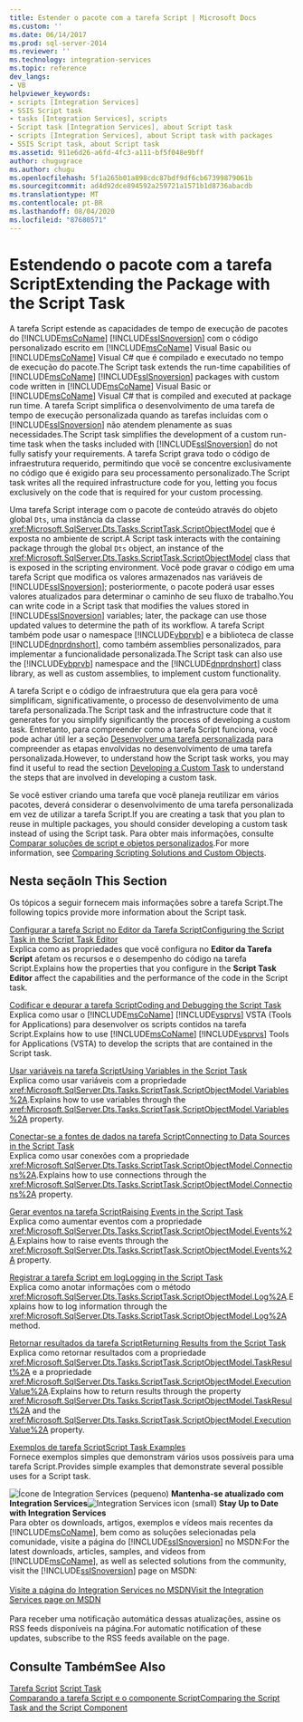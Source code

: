 ```yaml
---
title: Estender o pacote com a tarefa Script | Microsoft Docs
ms.custom: ''
ms.date: 06/14/2017
ms.prod: sql-server-2014
ms.reviewer: ''
ms.technology: integration-services
ms.topic: reference
dev_langs:
- VB
helpviewer_keywords:
- scripts [Integration Services]
- SSIS Script task
- tasks [Integration Services], scripts
- Script task [Integration Services], about Script task
- scripts [Integration Services], about Script task with packages
- SSIS Script task, about Script task
ms.assetid: 911e6d26-a6fd-4fc3-a111-bf5f048e9bff
author: chugugrace
ms.author: chugu
ms.openlocfilehash: 5f1a265b01a898cdc87bdf9df6cb67399879061b
ms.sourcegitcommit: ad4d92dce894592a259721a1571b1d8736abacdb
ms.translationtype: MT
ms.contentlocale: pt-BR
ms.lasthandoff: 08/04/2020
ms.locfileid: "87680571"
---
```

# <a name="extending-the-package-with-the-script-task"></a><span data-ttu-id="680c8-102">Estendendo o pacote com a tarefa Script</span><span class="sxs-lookup"><span data-stu-id="680c8-102">Extending the Package with the Script Task</span></span>
  <span data-ttu-id="680c8-103">A tarefa Script estende as capacidades de tempo de execução de pacotes do [!INCLUDE[msCoName](../../../includes/msconame-md.md)] [!INCLUDE[ssISnoversion](../../../includes/ssisnoversion-md.md)] com o código personalizado escrito em [!INCLUDE[msCoName](../../../includes/msconame-md.md)] Visual Basic ou [!INCLUDE[msCoName](../../../includes/msconame-md.md)] Visual C# que é compilado e executado no tempo de execução do pacote.</span><span class="sxs-lookup"><span data-stu-id="680c8-103">The Script task extends the run-time capabilities of [!INCLUDE[msCoName](../../../includes/msconame-md.md)] [!INCLUDE[ssISnoversion](../../../includes/ssisnoversion-md.md)] packages with custom code written in [!INCLUDE[msCoName](../../../includes/msconame-md.md)] Visual Basic or [!INCLUDE[msCoName](../../../includes/msconame-md.md)] Visual C# that is compiled and executed at package run time.</span></span> <span data-ttu-id="680c8-104">A tarefa Script simplifica o desenvolvimento de uma tarefa de tempo de execução personalizada quando as tarefas incluídas com o [!INCLUDE[ssISnoversion](../../../includes/ssisnoversion-md.md)] não atendem plenamente as suas necessidades.</span><span class="sxs-lookup"><span data-stu-id="680c8-104">The Script task simplifies the development of a custom run-time task when the tasks included with [!INCLUDE[ssISnoversion](../../../includes/ssisnoversion-md.md)] do not fully satisfy your requirements.</span></span> <span data-ttu-id="680c8-105">A tarefa Script grava todo o código de infraestrutura requerido, permitindo que você se concentre exclusivamente no código que é exigido para seu processamento personalizado.</span><span class="sxs-lookup"><span data-stu-id="680c8-105">The Script task writes all the required infrastructure code for you, letting you focus exclusively on the code that is required for your custom processing.</span></span>  
  
 <span data-ttu-id="680c8-106">Uma tarefa Script interage com o pacote de conteúdo através do objeto global `Dts`, uma instância da classe <xref:Microsoft.SqlServer.Dts.Tasks.ScriptTask.ScriptObjectModel> que é exposta no ambiente de script.</span><span class="sxs-lookup"><span data-stu-id="680c8-106">A Script task interacts with the containing package through the global `Dts` object, an instance of the <xref:Microsoft.SqlServer.Dts.Tasks.ScriptTask.ScriptObjectModel> class that is exposed in the scripting environment.</span></span> <span data-ttu-id="680c8-107">Você pode gravar o código em uma tarefa Script que modifica os valores armazenados nas variáveis de [!INCLUDE[ssISnoversion](../../../includes/ssisnoversion-md.md)]; posteriormente, o pacote poderá usar esses valores atualizados para determinar o caminho de seu fluxo de trabalho.</span><span class="sxs-lookup"><span data-stu-id="680c8-107">You can write code in a Script task that modifies the values stored in [!INCLUDE[ssISnoversion](../../../includes/ssisnoversion-md.md)] variables; later, the package can use those updated values to determine the path of its workflow.</span></span> <span data-ttu-id="680c8-108">A tarefa Script também pode usar o namespace [!INCLUDE[vbprvb](../../../includes/vbprvb-md.md)] e a biblioteca de classe [!INCLUDE[dnprdnshort](../../../includes/dnprdnshort-md.md)], como também assemblies personalizados, para implementar a funcionalidade personalizada.</span><span class="sxs-lookup"><span data-stu-id="680c8-108">The Script task can also use the [!INCLUDE[vbprvb](../../../includes/vbprvb-md.md)] namespace and the [!INCLUDE[dnprdnshort](../../../includes/dnprdnshort-md.md)] class library, as well as custom assemblies, to implement custom functionality.</span></span>  
  
 <span data-ttu-id="680c8-109">A tarefa Script e o código de infraestrutura que ela gera para você simplificam, significativamente, o processo de desenvolvimento de uma tarefa personalizada.</span><span class="sxs-lookup"><span data-stu-id="680c8-109">The Script task and the infrastructure code that it generates for you simplify significantly the process of developing a custom task.</span></span> <span data-ttu-id="680c8-110">Entretanto, para compreender como a tarefa Script funciona, você pode achar útil ler a seção [Desenvolver uma tarefa personalizada](../../extending-packages-custom-objects/task/developing-a-custom-task.md) para compreender as etapas envolvidas no desenvolvimento de uma tarefa personalizada.</span><span class="sxs-lookup"><span data-stu-id="680c8-110">However, to understand how the Script task works, you may find it useful to read the section [Developing a Custom Task](../../extending-packages-custom-objects/task/developing-a-custom-task.md) to understand the steps that are involved in developing a custom task.</span></span>  
  
 <span data-ttu-id="680c8-111">Se você estiver criando uma tarefa que você planeja reutilizar em vários pacotes, deverá considerar o desenvolvimento de uma tarefa personalizada em vez de utilizar a tarefa Script.</span><span class="sxs-lookup"><span data-stu-id="680c8-111">If you are creating a task that you plan to reuse in multiple packages, you should consider developing a custom task instead of using the Script task.</span></span> <span data-ttu-id="680c8-112">Para obter mais informações, consulte [Comparar soluções de script e objetos personalizados](../comparing-scripting-solutions-and-custom-objects.md).</span><span class="sxs-lookup"><span data-stu-id="680c8-112">For more information, see [Comparing Scripting Solutions and Custom Objects](../comparing-scripting-solutions-and-custom-objects.md).</span></span>  
  
## <a name="in-this-section"></a><span data-ttu-id="680c8-113">Nesta seção</span><span class="sxs-lookup"><span data-stu-id="680c8-113">In This Section</span></span>  
 <span data-ttu-id="680c8-114">Os tópicos a seguir fornecem mais informações sobre a tarefa Script.</span><span class="sxs-lookup"><span data-stu-id="680c8-114">The following topics provide more information about the Script task.</span></span>  
  
 [<span data-ttu-id="680c8-115">Configurar a tarefa Script no Editor da Tarefa Script</span><span class="sxs-lookup"><span data-stu-id="680c8-115">Configuring the Script Task in the Script Task Editor</span></span>](configuring-the-script-task-in-the-script-task-editor.md)  
 <span data-ttu-id="680c8-116">Explica como as propriedades que você configura no **Editor da Tarefa Script** afetam os recursos e o desempenho do código na tarefa Script.</span><span class="sxs-lookup"><span data-stu-id="680c8-116">Explains how the properties that you configure in the **Script Task Editor** affect the capabilities and the performance of the code in the Script task.</span></span>  
  
 [<span data-ttu-id="680c8-117">Codificar e depurar a tarefa Script</span><span class="sxs-lookup"><span data-stu-id="680c8-117">Coding and Debugging the Script Task</span></span>](../../control-flow/script-task.md)  
 <span data-ttu-id="680c8-118">Explica como usar o [!INCLUDE[msCoName](../../../includes/msconame-md.md)] [!INCLUDE[vsprvs](../../../includes/vsprvs-md.md)] VSTA (Tools for Applications) para desenvolver os scripts contidos na tarefa Script.</span><span class="sxs-lookup"><span data-stu-id="680c8-118">Explains how to use [!INCLUDE[msCoName](../../../includes/msconame-md.md)] [!INCLUDE[vsprvs](../../../includes/vsprvs-md.md)] Tools for Applications (VSTA) to develop the scripts that are contained in the Script task.</span></span>  
  
 [<span data-ttu-id="680c8-119">Usar variáveis na tarefa Script</span><span class="sxs-lookup"><span data-stu-id="680c8-119">Using Variables in the Script Task</span></span>](using-variables-in-the-script-task.md)  
 <span data-ttu-id="680c8-120">Explica como usar variáveis com a propriedade <xref:Microsoft.SqlServer.Dts.Tasks.ScriptTask.ScriptObjectModel.Variables%2A>.</span><span class="sxs-lookup"><span data-stu-id="680c8-120">Explains how to use variables through the <xref:Microsoft.SqlServer.Dts.Tasks.ScriptTask.ScriptObjectModel.Variables%2A> property.</span></span>  
  
 [<span data-ttu-id="680c8-121">Conectar-se a fontes de dados na tarefa Script</span><span class="sxs-lookup"><span data-stu-id="680c8-121">Connecting to Data Sources in the Script Task</span></span>](connecting-to-data-sources-in-the-script-task.md)  
 <span data-ttu-id="680c8-122">Explica como usar conexões com a propriedade <xref:Microsoft.SqlServer.Dts.Tasks.ScriptTask.ScriptObjectModel.Connections%2A>.</span><span class="sxs-lookup"><span data-stu-id="680c8-122">Explains how to use connections through the <xref:Microsoft.SqlServer.Dts.Tasks.ScriptTask.ScriptObjectModel.Connections%2A> property.</span></span>  
  
 [<span data-ttu-id="680c8-123">Gerar eventos na tarefa Script</span><span class="sxs-lookup"><span data-stu-id="680c8-123">Raising Events in the Script Task</span></span>](raising-events-in-the-script-task.md)  
 <span data-ttu-id="680c8-124">Explica como aumentar eventos com a propriedade <xref:Microsoft.SqlServer.Dts.Tasks.ScriptTask.ScriptObjectModel.Events%2A>.</span><span class="sxs-lookup"><span data-stu-id="680c8-124">Explains how to raise events through the <xref:Microsoft.SqlServer.Dts.Tasks.ScriptTask.ScriptObjectModel.Events%2A> property.</span></span>  
  
 [<span data-ttu-id="680c8-125">Registrar a tarefa Script em log</span><span class="sxs-lookup"><span data-stu-id="680c8-125">Logging in the Script Task</span></span>](logging-in-the-script-task.md)  
 <span data-ttu-id="680c8-126">Explica como anotar informações com o método <xref:Microsoft.SqlServer.Dts.Tasks.ScriptTask.ScriptObjectModel.Log%2A>.</span><span class="sxs-lookup"><span data-stu-id="680c8-126">Explains how to log information through the <xref:Microsoft.SqlServer.Dts.Tasks.ScriptTask.ScriptObjectModel.Log%2A> method.</span></span>  
  
 [<span data-ttu-id="680c8-127">Retornar resultados da tarefa Script</span><span class="sxs-lookup"><span data-stu-id="680c8-127">Returning Results from the Script Task</span></span>](returning-results-from-the-script-task.md)  
 <span data-ttu-id="680c8-128">Explica como retornar resultados com a propriedade <xref:Microsoft.SqlServer.Dts.Tasks.ScriptTask.ScriptObjectModel.TaskResult%2A> e a propriedade <xref:Microsoft.SqlServer.Dts.Tasks.ScriptTask.ScriptObjectModel.ExecutionValue%2A>.</span><span class="sxs-lookup"><span data-stu-id="680c8-128">Explains how to return results through the property <xref:Microsoft.SqlServer.Dts.Tasks.ScriptTask.ScriptObjectModel.TaskResult%2A> and the <xref:Microsoft.SqlServer.Dts.Tasks.ScriptTask.ScriptObjectModel.ExecutionValue%2A> property.</span></span>  
  
 [<span data-ttu-id="680c8-129">Exemplos de tarefa Script</span><span class="sxs-lookup"><span data-stu-id="680c8-129">Script Task Examples</span></span>](../../extending-packages-scripting-task-examples/script-task-examples.md)  
 <span data-ttu-id="680c8-130">Fornece exemplos simples que demonstram vários usos possíveis para uma tarefa Script.</span><span class="sxs-lookup"><span data-stu-id="680c8-130">Provides simple examples that demonstrate several possible uses for a Script task.</span></span>  
  
<span data-ttu-id="680c8-131">![Ícone de Integration Services (pequeno)](../../media/dts-16.gif "Ícone do Integration Services (pequeno)")  **Mantenha-se atualizado com Integration Services**</span><span class="sxs-lookup"><span data-stu-id="680c8-131">![Integration Services icon (small)](../../media/dts-16.gif "Integration Services icon (small)")  **Stay Up to Date with Integration Services**</span></span><br /> <span data-ttu-id="680c8-132">Para obter os downloads, artigos, exemplos e vídeos mais recentes da [!INCLUDE[msCoName](../../../includes/msconame-md.md)], bem como as soluções selecionadas pela comunidade, visite a página do [!INCLUDE[ssISnoversion](../../../includes/ssisnoversion-md.md)] no MSDN:</span><span class="sxs-lookup"><span data-stu-id="680c8-132">For the latest downloads, articles, samples, and videos from [!INCLUDE[msCoName](../../../includes/msconame-md.md)], as well as selected solutions from the community, visit the [!INCLUDE[ssISnoversion](../../../includes/ssisnoversion-md.md)] page on MSDN:</span></span><br /><br /> [<span data-ttu-id="680c8-133">Visite a página do Integration Services no MSDN</span><span class="sxs-lookup"><span data-stu-id="680c8-133">Visit the Integration Services page on MSDN</span></span>](https://go.microsoft.com/fwlink/?LinkId=136655)<br /><br /> <span data-ttu-id="680c8-134">Para receber uma notificação automática dessas atualizações, assine os RSS feeds disponíveis na página.</span><span class="sxs-lookup"><span data-stu-id="680c8-134">For automatic notification of these updates, subscribe to the RSS feeds available on the page.</span></span>  
  
## <a name="see-also"></a><span data-ttu-id="680c8-135">Consulte Também</span><span class="sxs-lookup"><span data-stu-id="680c8-135">See Also</span></span>  
 <span data-ttu-id="680c8-136">[Tarefa Script](../../control-flow/script-task.md) </span><span class="sxs-lookup"><span data-stu-id="680c8-136">[Script Task](../../control-flow/script-task.md) </span></span>  
 [<span data-ttu-id="680c8-137">Comparando a tarefa Script e o componente Script</span><span class="sxs-lookup"><span data-stu-id="680c8-137">Comparing the Script Task and the Script Component</span></span>](../../extending-packages-scripting/comparing-the-script-task-and-the-script-component.md)  
  
  
